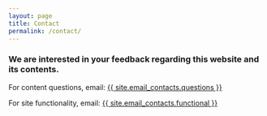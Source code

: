 ```yaml
---
layout: page
title: Contact
permalink: /contact/
---
```


### We are interested in your feedback regarding this website and its contents.

For content questions, email: <a href="mailto:{{ site.email_contacts.questions }}">{{ site.email_contacts.questions }}</a>

For site functionality, email: <a href="mailto:{{ site.email_contacts.functional }}">{{ site.email_contacts.functional }}</a>
